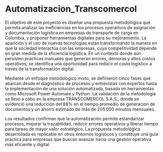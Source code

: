 # Automatizacion_Transcomercol
El objetivo de este proyecto es diseñar una propuesta metodológica que permita analizar las ineficiencias en los procesos operativos de asignación y documentación logística en empresas de transporte de carga en Colombia, y proponer herramientas digitales para su mejoramiento. La aparición y el uso de nuevas tecnologías están transformando la manera en que la sociedad interactúa con las empresas, cuya competitividad depende en gran medida de la eficiencia logística. En un contexto donde aún persisten prácticas manuales que generan errores, demoras y altos costos operativos, se identifica una oportunidad para reducir el costo logístico a través de la transformación digital.

Mediante un enfoque metodológico mixto, se definieron cinco fases que abarcan desde el diagnóstico de procesos y entrevistas con expertos hasta la implementación de una solución automatizada, basada en herramientas como Microsoft Power Automate y Python. La validación de la metodología se llevó a cabo en la empresa TRANSCOMERCOL S.A.S., donde se evidenció una reducción del 88% en el tiempo promedio de generación de documentos y un ahorro estimado de más de 205.000 minutos mensuales.

Los resultados confirman que la automatización permite estandarizar procesos, mejorar la trazabilidad, reducir errores operativos y liberar tiempo para tareas de mayor valor estratégico. La propuesta metodológica desarrollada es replicable en otros entornos logísticos y constituye una guía práctica para empresas que buscan avanzar hacia una gestión operativa más eficiente y digital.
